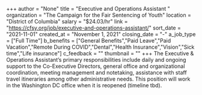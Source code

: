 +++
author = "None"
title = "Executive and Operations Assistant "
organization = "The Campaign for the Fair Sentencing of Youth"
location = "District of Columbia"
salary = "$24.03/hr"
link = "https://cfsy.org/job/executive-and-operations-assistant/"
sort_date = "2021-11-01"
created_at = "November 1, 2021"
closing_date = "-"
a_job_type = ["Full Time"]
b_benefits = ["General Benefits","Paid Leave","Paid Vacation","Remote During COVID","Dental","Health Insurance","Vision","Sick time","Life insurance"]
c_feedback = ""
thumbnail = ""
+++
The Executive & Operations Assistant’s primary responsibilities include daily and ongoing support to the Co-Executive Directors, general office and organizational coordination, meeting management and notetaking, assistance with staff travel itineraries among other administrative needs. This position will work in the Washington DC office when it is reopened (timeline tbd).